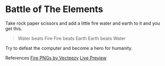 
# Battle of The Elements

Take rock paper scissors and add a little fire water and earth to it and you get this.

> Water beats Fire
> Fire beats Earth
> Earth beats Water

Try to defeat the computer and become a hero for humanity.

References
<a href="https://www.vecteezy.com/free-png/fire">Fire PNGs by Vecteezy</a> 
<a href="https://donny-c-1.github.io/projects/rock_paper_scissors">Live Preview</a>